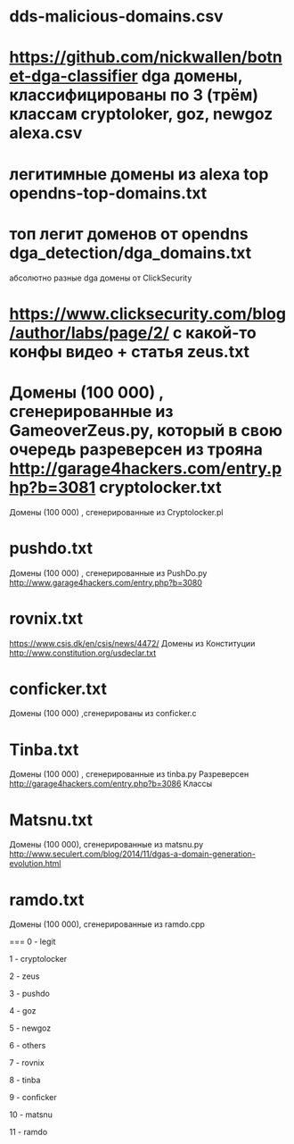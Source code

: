 dds-malicious-domains.csv
===
https://github.com/nickwallen/botnet-dga-classifier
dga домены, классифицированы по 3 (трём) классам cryptoloker, goz, newgoz
alexa.csv
===
легитимные домены из alexa top
opendns-top-domains.txt
===
топ легит доменов от opendns
dga_detection/dga_domains.txt
===
абсолютно разные dga домены от ClickSecurity

https://www.clicksecurity.com/blog/author/labs/page/2/ с какой-то конфы видео + статья
zeus.txt
===
Домены (100 000) , сгенерированные из GameoverZeus.py, который в свою очередь разреверсен из трояна http://garage4hackers.com/entry.php?b=3081
cryptolocker.txt
===
Домены (100 000) , сгенерированные из Сryptolocker.pl

pushdo.txt
====
Домены (100 000) , сгенерированные из PushDo.py
http://www.garage4hackers.com/entry.php?b=3080

rovnix.txt
====
https://www.csis.dk/en/csis/news/4472/
Домены из Конституции
http://www.constitution.org/usdeclar.txt

conficker.txt
====
Домены (100 000) ,сгенерированы из conficker.c

Tinba.txt
===
Домены (100 000) , сгенерированные из tinba.py
Разреверсен http://garage4hackers.com/entry.php?b=3086
Классы

Matsnu.txt
===
Домены (100 000), сгенерированные из matsnu.py http://www.seculert.com/blog/2014/11/dgas-a-domain-generation-evolution.html


ramdo.txt
===
Домены (100 000), сгенерированные из ramdo.cpp

===
0 - legit

1 - cryptolocker

2 - zeus

3 - pushdo

4 - goz

5 - newgoz

6 - others

7 - rovnix

8 - tinba

9 - conficker

10 - matsnu

11 - ramdo
